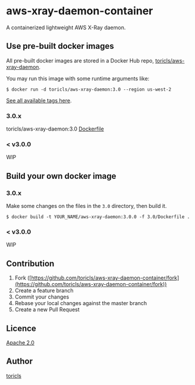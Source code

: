 # aws-xray-daemon-container

A containerized lightweight AWS X-Ray daemon.

## Use pre-built docker images

All pre-built docker images are stored in a Docker Hub repo, [toricls/aws-xray-daemon](https://hub.docker.com/r/toricls/aws-xray-daemon).

You may run this image with some runtime arguments like:
```
$ docker run -d toricls/aws-xray-daemon:3.0 --region us-west-2
```

[See all available tags here](https://hub.docker.com/r/toricls/aws-xray-daemon/tags).

### 3.0.x

toricls/aws-xray-daemon:3.0 [Dockerfile](3.0/Dockerfile)

### < v3.0.0

WIP

## Build your own docker image

### 3.0.x

Make some changes on the files in the `3.0` directory, then build it.
```
$ docker build -t YOUR_NAME/aws-xray-daemon:3.0.0 -f 3.0/Dockerfile .
```

### < v3.0.0

WIP

## Contribution

1. Fork ([https://github.com/toricls/aws-xray-daemon-container/fork](https://github.com/toricls/aws-xray-daemon-container/fork))
1. Create a feature branch
1. Commit your changes
1. Rebase your local changes against the master branch
1. Create a new Pull Request

## Licence

[Apache 2.0](LICENSE)

## Author

[toricls](https://github.com/toricls)
